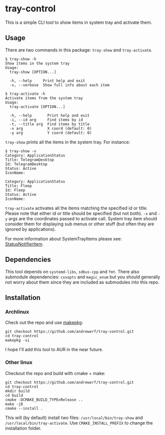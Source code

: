 # tray-control

This is a simple CLI tool to show items in system tray and activate them.

## Usage

There are two commands in this package: `tray-show` and `tray-activate`.

```
$ tray-show -h
Show items in the system tray
Usage:
  tray-show [OPTION...]

  -h, --help     Print help and exit
  -v, --verbose  Show full info about each item
```

```
$ tray-activate -h
Activate items from the system tray
Usage:
  tray-activate [OPTION...]

  -h, --help       Print help and exit
  -i, --id arg     Find items by id
  -t, --title arg  Find items by title
  -x arg           X coord (default: 0)
  -y arg           Y coord (default: 0)
```

`tray-show` prints all the items in the system tray. For instance:
```
$ tray-show -v
Category: ApplicationStatus
Title: TelegramDesktop
Id: TelegramDesktop
Status: Active
IconName: 

Category: ApplicationStatus
Title: Fleep
Id: Fleep
Status: Active
IconName: 
```

`tray-activate` activates all the items matching the specified id or title. Please note that either id or title should be specified (but not both).
`-x` and `-y` args are the coordinates passed to activate call.
System tray item should consider them for displaying sub menus or other stuff (but often they are ignored by applications).

For more information about SystemTrayItems please see: [StatusNotifierItem](https://www.freedesktop.org/wiki/Specifications/StatusNotifierItem/StatusNotifierItem/).

## Dependencies
This tool depends on `systemd-libs`, `sdbus-cpp` and `fmt`.
There also submodule dependencies: `cxxopts` and `magic_enum` but you should generally not worry about them since they are included as submodules into this repo.

## Installation
### Archlinux
Check out the repo and use [makepkg](https://wiki.archlinux.org/title/makepkg):
```shell
git checkout https://github.com/andrewerf/tray-control.git
cd tray-control
makepkg -si
```
I hope I'll add this tool to AUR in the near future.

### Other linux
Checkout the repo and build with cmake + make:
```shell
git checkout https://github.com/andrewerf/tray-control.git
cd tray-control
mkdir build
cd build
cmake -DCMAKE_BUILD_TYPE=Release ..
make -j8
cmake --install .
```

This will (by default) install two files: `/usr/local/bin/tray-show` and `/usr/local/bin/tray-activate`.
Use `CMAKE_INSTALL_PREFIX` to change the installation folder.